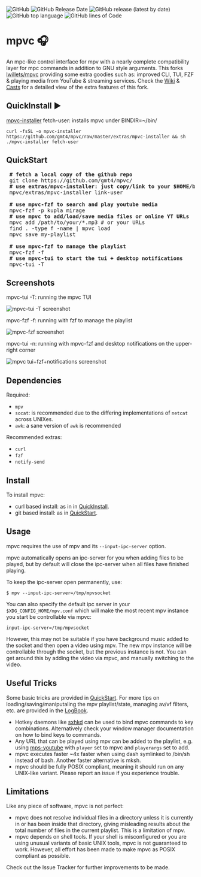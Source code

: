 
![GitHub](https://img.shields.io/github/license/gmt4/mpvc)
![GitHub Release Date](https://img.shields.io/github/release-date/gmt4/mpvc)
![GitHub release (latest by date)](https://img.shields.io/github/v/release/gmt4/mpvc)
![GitHub top language](https://img.shields.io/github/languages/top/gmt4/mpvc)
![GitHub lines of Code](https://sloc.xyz/github/gmt4/mpvc/?category=code)

# mpvc 🎧

An mpc-like control interface for mpv with a nearly complete compatibility layer for mpc commands in
addition to GNU style arguments.
This forks [lwillets/mpvc](https://github.com/lwilletts/mpvc) providing some extra goodies such as: improved CLI, TUI, FZF & playing media from YouTube & streaming services.
Check the [Wiki](../../wiki) & [Casts](https://gmt4.github.io/mpvc/casts/) for a detailed view of the extra features of this fork.

## QuickInstall ▶️

[mpvc-installer](../../blob/master/extras/mpvc-installer) fetch-user: installs mpvc under BINDIR=~/bin/

`curl -fsSL -o mpvc-installer https://github.com/gmt4/mpvc/raw/master/extras/mpvc-installer && sh ./mpvc-installer fetch-user`

## QuickStart

<pre>
 <b># fetch a local copy of the github repo</b>
 git clone https://github.com/gmt4/mpvc/
 <b># use extras/mpvc-installer: just copy/link to your $HOME/bin</b>
 mpvc/extras/mpvc-installer link-user

 <b># use mpvc-fzf to search and play youtube media</b>
 mpvc-fzf -p kupla mirage
 <b># use mpvc to add/load/save media files or online YT URLs</b>
 mpvc add /path/to/your/*.mp3 # or your URLs
 find . -type f -name | mpvc load
 mpvc save my-playlist

 <b># use mpvc-fzf to manage the playlist</b>
 mpvc-fzf -f
 <b># use mpvc-tui to start the tui + desktop notifications</b>
 mpvc-tui -T
</pre>

## Screenshots

mpvc-tui -T: running the mpvc TUI

![mpvc-tui -T screenshot](../../blob/master/docs/assets/mpvc-tui.png)

mpvc-fzf -f: running with fzf to manage the playlist

![mpvc-fzf screenshot](../../blob/master/docs/assets/mpvc-tui-arch.png)

mpvc-tui -n: running with mpvc-fzf and desktop notifications on the upper-right corner

![mpvc tui+fzf+notifications screenshot](../../blob/master/docs/assets/mpvc-tui-fzf.png)

## Dependencies

Required:

- `mpv`
- `socat`: is recommended due to the differing implementations of `netcat` across UNIXes.
- `awk`: a sane version of `awk` is recommended

Recommended extras:

- `curl`
- `fzf`
- `notify-send`

## Install

To install mpvc:

- curl based install: as in in [QuickInstall](#quickinstall-%EF%B8%8F).
- git based install: as in [QuickStart](#quickstart).

## Usage

mpvc requires the use of mpv and its `--input-ipc-server` option.

mpvc automatically opens an ipc-server for you when adding files to be played,
but by default will close the ipc-server when all files have finished playing.

To keep the ipc-server open permanently, use:
```
$ mpv --input-ipc-server=/tmp/mpvsocket
```

You can also specify the default ipc server in your `$XDG_CONFIG_HOME/mpv.conf`
which will make the most recent mpv instance you start be controllable via mpvc:
```
input-ipc-server=/tmp/mpvsocket
```

However, this may not be suitable if you have background music added
to the socket and then open a video using mpv. The new mpv instance will be
controllable through the socket, but the previous instance is not. You can get around
this by adding the video via mpvc, and manually switching to the video.

## Useful Tricks

Some basic tricks are provided in [QuickStart](#quickstart). For more tips on loading/saving/maniputaling the mpv playlist/state, managing av/vf filters, etc. are provided in the [LogBook](https://gmt4.github.io/mpvc/logbook.html).

- Hotkey daemons like [sxhkd](https://github.com/baskerville/sxhkd) can be used
  to bind mpvc commands to key combinations. Alternatively check your window
  manager documentation on how to bind keys to commands.
- Any URL that can be played using mpv can be added to the playlist, e.g. using
  [mps-youtube](https://github.com/mps-youtube/mps-youtube) with `player` set to
  mpvc and `playerargs` set to add.
- mpvc executes faster ~4x faster when using dash symlinked to /bin/sh instead
of bash. Another faster alternative is mksh.
- mpvc should be fully POSIX compliant, meaning it should run on any UNIX-like
variant. Please report an issue if you experience trouble.

## Limitations

Like any piece of software, mpvc is not perfect:

- mpvc does not resolve individual files in a directory unless it is
  currently in or has been inside that directory, giving misleading results about
  the total number of files in the current playlist. This is a limitation of mpv.
- mpvc depends on shell tools. If your shell is misconfigured or you are using
  unusual variants of basic UNIX tools, mpvc is not guaranteed to work. However,
  all effort has been made to make mpvc as POSIX compliant as possible.

Check out the Issue Tracker for further improvements to be made.
